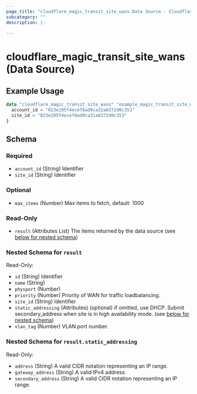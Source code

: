```yaml
---
page_title: "cloudflare_magic_transit_site_wans Data Source - Cloudflare"
subcategory: ""
description: |-
  
---
```


# cloudflare_magic_transit_site_wans (Data Source)



## Example Usage

```terraform
data "cloudflare_magic_transit_site_wans" "example_magic_transit_site_wans" {
  account_id = "023e105f4ecef8ad9ca31a8372d0c353"
  site_id = "023e105f4ecef8ad9ca31a8372d0c353"
}
```

<!-- schema generated by tfplugindocs -->
## Schema

### Required

- `account_id` (String) Identifier
- `site_id` (String) Identifier

### Optional

- `max_items` (Number) Max items to fetch, default: 1000

### Read-Only

- `result` (Attributes List) The items returned by the data source (see [below for nested schema](#nestedatt--result))

<a id="nestedatt--result"></a>
### Nested Schema for `result`

Read-Only:

- `id` (String) Identifier
- `name` (String)
- `physport` (Number)
- `priority` (Number) Priority of WAN for traffic loadbalancing.
- `site_id` (String) Identifier
- `static_addressing` (Attributes) (optional) if omitted, use DHCP. Submit secondary_address when site is in high availability mode. (see [below for nested schema](#nestedatt--result--static_addressing))
- `vlan_tag` (Number) VLAN port number.

<a id="nestedatt--result--static_addressing"></a>
### Nested Schema for `result.static_addressing`

Read-Only:

- `address` (String) A valid CIDR notation representing an IP range.
- `gateway_address` (String) A valid IPv4 address.
- `secondary_address` (String) A valid CIDR notation representing an IP range.


